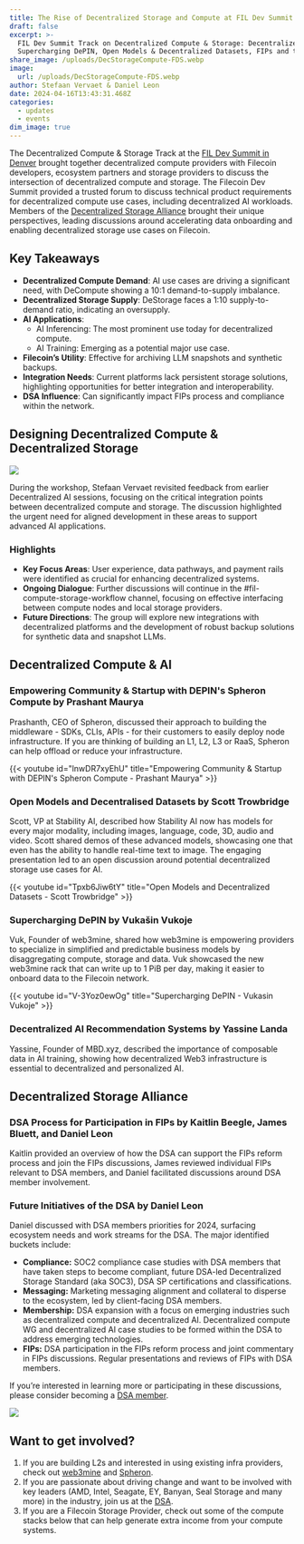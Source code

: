 ```yaml
---
title: The Rise of Decentralized Storage and Compute at FIL Dev Summit
draft: false
excerpt: >-
  FIL Dev Summit Track on Decentralized Compute & Storage: Decentralized AI,
  Supercharging DePIN, Open Models & Decentralized Datasets, FIPs and the DSA
share_image: /uploads/DecStorageCompute-FDS.webp
image:
  url: /uploads/DecStorageCompute-FDS.webp
author: Stefaan Vervaet & Daniel Leon
date: 2024-04-16T13:43:31.468Z
categories:
  - updates
  - events
dim_image: true
---
```


The Decentralized Compute & Storage Track at the [FIL Dev Summit in Denver](https://fildev.io/) brought together decentralized compute providers with Filecoin developers, ecosystem partners and storage providers to discuss the intersection of decentralized compute and storage. The Filecoin Dev Summit provided a trusted forum to discuss technical product requirements for decentralized compute use cases, including decentralized AI workloads. Members of the [Decentralized Storage Alliance](https://dsalliance.io/) brought their unique perspectives, leading discussions around accelerating data onboarding and enabling decentralized storage use cases on Filecoin.

## Key Takeaways

- **Decentralized Compute Demand**: AI use cases are driving a significant need, with DeCompute showing a 10:1 demand-to-supply imbalance.
- **Decentralized Storage Supply**: DeStorage faces a 1:10 supply-to-demand ratio, indicating an oversupply.
- **AI Applications**:
  - AI Inferencing: The most prominent use today for decentralized compute.
  - AI Training: Emerging as a potential major use case.
- **Filecoin’s Utility**: Effective for archiving LLM snapshots and synthetic backups.
- **Integration Needs**: Current platforms lack persistent storage solutions, highlighting opportunities for better integration and interoperability.
- **DSA Influence**: Can significantly impact FIPs process and compliance within the network.

## Designing Decentralized Compute & Decentralized Storage

![](/uploads/Screenshot-2024-04-12-at-1.36.05-PM.webp)

During the workshop, Stefaan Vervaet revisited feedback from earlier Decentralized AI sessions, focusing on the critical integration points between decentralized compute and storage. The discussion highlighted the urgent need for aligned development in these areas to support advanced AI applications.

### Highlights

- **Key Focus Areas**: User experience, data pathways, and payment rails were identified as crucial for enhancing decentralized systems.
- **Ongoing Dialogue**: Further discussions will continue in the #fil-compute-storage-workflow channel, focusing on effective interfacing between compute nodes and local storage providers.
- **Future Directions**: The group will explore new integrations with decentralized platforms and the development of robust backup solutions for synthetic data and snapshot LLMs.

## Decentralized Compute & AI

### Empowering Community & Startup with DEPIN's Spheron Compute by Prashant Maurya

Prashanth, CEO of Spheron, discussed their approach to building the middleware - SDKs, CLIs, APIs - for their customers to easily deploy node infrastructure. If you are thinking of building an L1, L2, L3 or RaaS, Spheron can help offload or reduce your infrastructure.

{{< youtube id="lnwDR7xyEhU" title="Empowering Community & Startup with DEPIN's Spheron Compute - Prashant Maurya" >}}

### Open Models and Decentralised Datasets by Scott Trowbridge

Scott, VP at Stability AI, described how Stability AI now has models for every major modality, including images, language, code, 3D, audio and video. Scott shared demos of these advanced models, showcasing one that even has the ability to handle real-time text to image. The engaging presentation led to an open discussion around potential decentralized storage use cases for AI.

{{< youtube id="Tpxb6Jiw6tY" title="Open Models and Decentralized Datasets - Scott Trowbridge" >}}

### Supercharging DePIN by Vukašin Vukoje

Vuk, Founder of web3mine, shared how web3mine is empowering providers to specialize in simplified and predictable business models by disaggregating compute, storage and data. Vuk showcased the new web3mine rack that can write up to 1 PiB per day, making it easier to onboard data to the Filecoin network.

{{< youtube id="V-3Yoz0ewOg" title="Supercharging DePIN - Vukasin Vukoje" >}}

### Decentralized AI Recommendation Systems by Yassine Landa

Yassine, Founder of MBD.xyz, described the importance of composable data in AI training, showing how decentralized Web3 infrastructure is essential to decentralized and personalized AI.

## Decentralized Storage Alliance

### DSA Process for Participation in FIPs by Kaitlin Beegle, James Bluett, and Daniel Leon

Kaitlin provided an overview of how the DSA can support the FIPs reform process and join the FIPs discussions, James reviewed individual FIPs relevant to DSA members, and Daniel facilitated discussions around DSA member involvement.

### Future Initiatives of the DSA by Daniel Leon

Daniel discussed with DSA members priorities for 2024, surfacing ecosystem needs and work streams for the DSA. The major identified buckets include:

- **Compliance:** SOC2 compliance case studies with DSA members that have taken steps to become compliant, future DSA-led Decentralized Storage Standard (aka SOC3), DSA SP certifications and classifications.
- **Messaging:** Marketing messaging alignment and collateral to disperse to the ecosystem, led by client-facing DSA members.
- **Membership:** DSA expansion with a focus on emerging industries such as decentralized compute and decentralized AI. Decentralized compute WG and decentralized AI case studies to be formed within the DSA to address emerging technologies.
- **FIPs:** DSA participation in the FIPs reform process and joint commentary in FIPs discussions. Regular presentations and reviews of FIPs with DSA members.

If you’re interested in learning more or participating in these discussions, please consider becoming a [DSA member](https://dsalliance.io/get-involved).

![](/uploads/Screenshot-2024-04-12-at-1.37.26-PM.webp)

## Want to get involved?

1. If you are building L2s and interested in using existing infra providers, check out [web3mine](https://www.web3mine.io/) and [Spheron](https://www.spheron.network/). 
2. If you are passionate about driving change and want to be involved with key leaders (AMD, Intel, Seagate, EY, Banyan, Seal Storage and many more) in the industry, join us at the [DSA](https://dsalliance.io/get-involved).
3. If you are a Filecoin Storage Provider, check out some of the compute stacks below that can help generate extra income from your compute systems.
